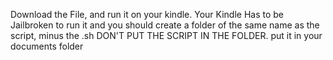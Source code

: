 Download the File, and run it on your kindle. Your Kindle Has to be Jailbroken to run it and you should create a folder of the same name as the script, minus the .sh DON'T PUT THE SCRIPT IN THE FOLDER. put it in your documents folder
